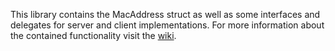 
This library contains the MacAddress struct as well as some interfaces and delegates for server and client implementations. For more information about the contained functionality visit the [wiki](https://github.com/Narumikazuchi/Networking/wiki).
